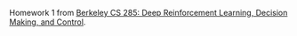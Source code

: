Homework 1 from [Berkeley CS 285: Deep Reinforcement Learning, Decision Making, and Control](http://rail.eecs.berkeley.edu/deeprlcourse/).
